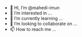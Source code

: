 - 👋 Hi, I’m @mahedi-imun
- 👀 I’m interested in ...
- 🌱 I’m currently learning ...
- 💞️ I’m looking to collaborate on ...
- 📫 How to reach me ...

<!---
mahedi-imun/mahedi-imun is a ✨ special ✨ repository because its `README.md` (this file) appears on your GitHub profile.
You can click the Preview link to take a look at your changes.
--->
